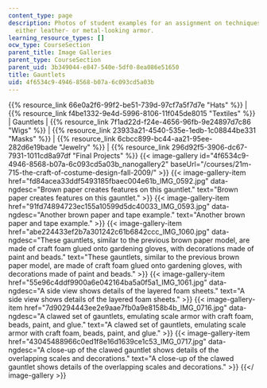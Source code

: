 ```yaml
---
content_type: page
description: Photos of student examples for an assignment on techniques for creating
  either leather- or metal-looking armor.
learning_resource_types: []
ocw_type: CourseSection
parent_title: Image Galleries
parent_type: CourseSection
parent_uid: 3b349044-e847-540e-5df0-8ea086e51650
title: Gauntlets
uid: 4f6534c9-4946-8568-b07a-6c093cd5a03b
---
```


{{% resource_link 66e0a2f6-99f2-be51-739d-97cf7a5f7d7e "Hats" %}} | {{% resource_link f4be1332-9e4d-5996-8106-11f045de8015 "Textiles" %}} | Gauntlets | {{% resource_link 7f1ad22d-f24e-4656-96fb-9e24897d7c86 "Wigs" %}} | {{% resource_link 23933a21-4540-535e-1edb-1c08844be331 "Masks" %}} | {{% resource_link 6cbcc899-bc44-aa21-95ee-282d6e19bade "Jewelry" %}} | {{% resource_link 296d92f5-3906-dc67-7931-1011cd8a97df "Final Projects" %}}
{{< image-gallery id="4f6534c9-4946-8568-b07a-6c093cd5a03b_nanogallery2" baseUrl="/courses/21m-715-the-craft-of-costume-design-fall-2009/" >}}
{{< image-gallery-item href="fd84acea33ddf5493185fbaec004e61b_IMG_0592.jpg" data-ngdesc="Brown paper creates features on this gauntlet." text="Brown paper creates features on this gauntlet." >}}
{{< image-gallery-item href="91fd74894723ec155a10599d5dc40033_IMG_0593.jpg" data-ngdesc="Another brown paper and tape example." text="Another brown paper and tape example." >}}
{{< image-gallery-item href="abe224433ef2b7a301242c61b6842ccc_IMG_1060.jpg" data-ngdesc="These gauntlets, similar to the previous brown paper model, are made of craft foam glued onto gardening gloves, with decorations made of paint and beads." text="These gauntlets, similar to the previous brown paper model, are made of craft foam glued onto gardening gloves, with decorations made of paint and beads." >}}
{{< image-gallery-item href="55e96c4ddf9900a6e042164ba5a0f5a1_IMG_1061.jpg" data-ngdesc="A side view shows details of the layered foam sheets." text="A side view shows details of the layered foam sheets." >}}
{{< image-gallery-item href="7d90294443ee2e9aae7fb0a9e8158b4b_IMG_0716.jpg" data-ngdesc="A clawed set of gauntlets, emulating scale armor with craft foam, beads, paint, and glue." text="A clawed set of gauntlets, emulating scale armor with craft foam, beads, paint, and glue." >}}
{{< image-gallery-item href="43045488966c0ed1f8e16d1639ce1c53_IMG_0717.jpg" data-ngdesc="A close-up of the clawed gauntlet shows details of the overlapping scales and decorations." text="A close-up of the clawed gauntlet shows details of the overlapping scales and decorations." >}}
{{</ image-gallery >}}